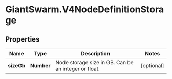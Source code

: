 # GiantSwarm.V4NodeDefinitionStorage

## Properties
Name | Type | Description | Notes
------------ | ------------- | ------------- | -------------
**sizeGb** | **Number** | Node storage size in GB. Can be an integer or float. | [optional] 


